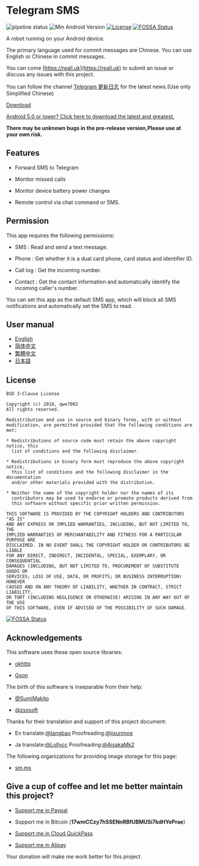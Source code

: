 # Telegram SMS

![pipeline status](https://badges.git.reallct.com/qwe7002/telegram-sms/badges/master/pipeline.svg)
![Min Android Version](https://img.shields.io/badge/Min%20Android%20Version-5.0+-orange.svg)
[![License](https://img.shields.io/badge/License-BSD%203--Clause-blue.svg)](https://github.com/qwe7002/telegram-sms/blob/master/LICENSE)
[![FOSSA Status](https://app.fossa.io/api/projects/git%2Bgithub.com%2Fqwe7002%2Ftelegram-sms.svg?type=shield)](https://app.fossa.io/projects/git%2Bgithub.com%2Fqwe7002%2Ftelegram-sms?ref=badge_shield)

A robot running on your Android device.

The primary language used for commit messages are Chinese. You can use English or Chinese in commit messages.

You can come [https://reall.uk](https://reall.uk) to submit an issue or discuss any issues with this project.

You can follow the channel [Telegram 更新日志](https://t.me/tg_sms_changelog) for the latest news.(Use only Simplified Chinese)

[Download](https://github.com/qwe7002/telegram-sms/releases)

[Android 5.0 or lower? Click here to download the latest and greatest.](https://github.com/qwe7002/telegram-sms-compat)

**There may be unknown bugs in the pre-release version,Please use at your own risk.**

## Features

- Forward SMS to Telegram

- Monitor missed calls

- Monitor device battery power changes

- Remote control via chat command or SMS.

## Permission

This app requires the following permissions:

- SMS : Read and send a text message.

- Phone : Get whether it is a dual card phone, card status and identifier ID.

- Call log : Get the incoming number.

- Contact : Get the contact information and automatically identify the incoming caller's number.

You can set this app as the default SMS app, which will block all SMS notifications and automatically set the SMS to read.

## User manual

- [English](https://get-tg-sms.reall.uk/get/wiki/User_manual)
- [简体中文](https://get-tg-sms.reall.uk/get/wiki/用户手册)
- [繁體中文](https://get-tg-sms.reall.uk/get/wiki/用戶手冊)
- [日本語](https://get-tg-sms.reall.uk/get/wiki/マニュアル)

## License

```
BSD 3-Clause License

Copyright (c) 2018, qwe7002
All rights reserved.

Redistribution and use in source and binary forms, with or without
modification, are permitted provided that the following conditions are met:

* Redistributions of source code must retain the above copyright notice, this
  list of conditions and the following disclaimer.

* Redistributions in binary form must reproduce the above copyright notice,
  this list of conditions and the following disclaimer in the documentation
  and/or other materials provided with the distribution.

* Neither the name of the copyright holder nor the names of its
  contributors may be used to endorse or promote products derived from
  this software without specific prior written permission.

THIS SOFTWARE IS PROVIDED BY THE COPYRIGHT HOLDERS AND CONTRIBUTORS "AS IS"
AND ANY EXPRESS OR IMPLIED WARRANTIES, INCLUDING, BUT NOT LIMITED TO, THE
IMPLIED WARRANTIES OF MERCHANTABILITY AND FITNESS FOR A PARTICULAR PURPOSE ARE
DISCLAIMED. IN NO EVENT SHALL THE COPYRIGHT HOLDER OR CONTRIBUTORS BE LIABLE
FOR ANY DIRECT, INDIRECT, INCIDENTAL, SPECIAL, EXEMPLARY, OR CONSEQUENTIAL
DAMAGES (INCLUDING, BUT NOT LIMITED TO, PROCUREMENT OF SUBSTITUTE GOODS OR
SERVICES; LOSS OF USE, DATA, OR PROFITS; OR BUSINESS INTERRUPTION) HOWEVER
CAUSED AND ON ANY THEORY OF LIABILITY, WHETHER IN CONTRACT, STRICT LIABILITY,
OR TORT (INCLUDING NEGLIGENCE OR OTHERWISE) ARISING IN ANY WAY OUT OF THE USE
OF THIS SOFTWARE, EVEN IF ADVISED OF THE POSSIBILITY OF SUCH DAMAGE.
```

[![FOSSA Status](https://app.fossa.io/api/projects/git%2Bgithub.com%2Fqwe7002%2Ftelegram-sms.svg?type=large)](https://app.fossa.io/projects/git%2Bgithub.com%2Fqwe7002%2Ftelegram-sms?ref=badge_large)

## Acknowledgements

This software uses these open source libraries:

- [okhttp](https://github.com/square/okhttp)

- [Gson](https://github.com/google/gson)

The birth of this software is inseparable from their help:

- [@SumiMakito](https://github.com/SumiMakito)

- [@zsxsoft](https://github.com/zsxsoft)

Thanks for their translation and support of this project document:

- En translate:[@tangbao](https://github.com/tangbao) Proofreading:[@jixunmoe](https://github.com/jixunmoe)

- Ja translate:[@Lollycc](https://github.com/lollycc) Proofreading:[@AisakaMk2](https://github.com/AisakaMk2)

The following organizations for providing image storage for this page:

- [sm.ms](https://sm.ms)

## Give a cup of coffee and let me better maintain this project?

- [Support me in Paypal](https://paypal.me/nicoranshi)

- Support me in Bitcoin (**17wmCCzy7hSSENnRBfUBMUSi7kdHYePrae**)

- [Support me in Cloud QuickPass](https://static.reallct.com/2019/02/21/5c6d812840bac.png)

- [Support me in Alipay](https://static.reallct.com/2019/03/05/5c7d4ebc3e1f0.jpg)

Your donation will make me work better for this project.